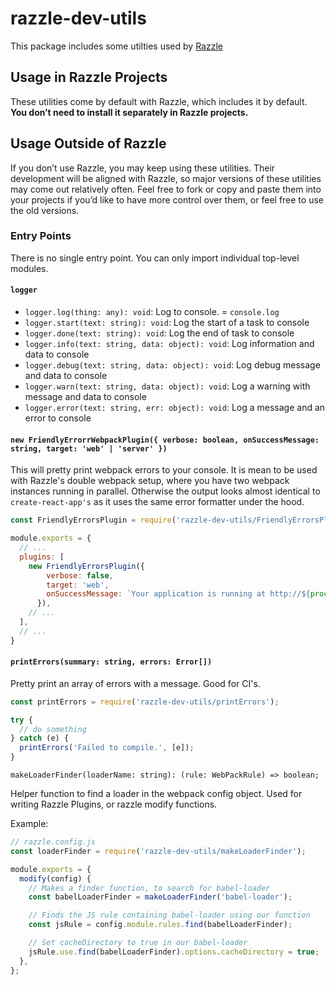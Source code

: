 # razzle-dev-utils

This package includes some utilties used by [Razzle](https://github/com/palmerhq/razzle)

## Usage in Razzle Projects

These utilities come by default with Razzle, which includes it by default. **You don’t need to install it separately in Razzle projects.**

## Usage Outside of Razzle

If you don’t use Razzle, you may keep using these utilities. Their development will be aligned with Razzle, so major versions of these utilities may come out relatively often. Feel free to fork or copy and paste them into your projects if you’d like to have more control over them, or feel free to use the old versions.

### Entry Points

There is no single entry point. You can only import individual top-level modules.

#### `logger`

- `logger.log(thing: any): void`: Log to console. = `console.log`
- `logger.start(text: string): void`: Log the start of a task to console
- `logger.done(text: string): void`: Log the end of task to console
- `logger.info(text: string, data: object): void`: Log information and data to console
- `logger.debug(text: string, data: object): void`: Log debug message and data to console
- `logger.warn(text: string, data: object): void`: Log a warning with message and data to console
- `logger.error(text: string, err: object): void`: Log a message and an error to console

#### `new FriendlyErrorrWebpackPlugin({ verbose: boolean, onSuccessMessage: string, target: 'web' | 'server' })`

This will pretty print webpack errors to your console. It is mean to be used with Razzle's double webpack setup, where you have two webpack instances running in parallel. Otherwise the output looks almost identical to `create-react-app's` as it uses the same error formatter under the hood.

```js
const FriendlyErrorsPlugin = require('razzle-dev-utils/FriendlyErrorsPlugin');

module.exports = {
  // ...
  plugins: [
    new FriendlyErrorsPlugin({
        verbose: false,
        target: 'web',
        onSuccessMessage: `Your application is running at http://${process.env.HOST}:${process.env.PORT}`,
      }),
    // ...
  ],
  // ...
}
```

#### `printErrors(summary: string, errors: Error[])`

Pretty print an array of errors with a message. Good for CI's.

```js
const printErrors = require('razzle-dev-utils/printErrors');

try {
  // do something
} catch (e) {
  printErrors('Failed to compile.', [e]);
}
```

`makeLoaderFinder(loaderName: string): (rule: WebPackRule) => boolean;`

Helper function to find a loader in the webpack config object. Used for writing Razzle Plugins, or razzle modify functions.

Example:

```js
// razzle.config.js
const loaderFinder = require('razzle-dev-utils/makeLoaderFinder');

module.exports = {
  modify(config) {
    // Makes a finder function, to search for babel-loader
    const babelLoaderFinder = makeLoaderFinder('babel-loader');

    // Finds the JS rule containing babel-loader using our function
    const jsRule = config.module.rules.find(babelLoaderFinder);

    // Set cacheDirectory to true in our babel-loader
    jsRule.use.find(babelLoaderFinder).options.cacheDirectory = true;
  },
};
```
